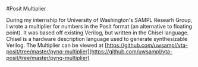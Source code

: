 #Posit Multiplier

During my internship for University of Washington's SAMPL Researh Group, I wrote a multiplier for numbers in the Posit format (an alternative to floating point). It was based off existing Verilog, but written in the Chisel language. Chisel is a hardware description language used to generate synthesizable Verilog. The Multiplier can be viewed at [https://github.com/uwsampl/vta-posit/tree/master/pynq-multiplier](https://github.com/uwsampl/vta-posit/tree/master/pynq-multiplier)
